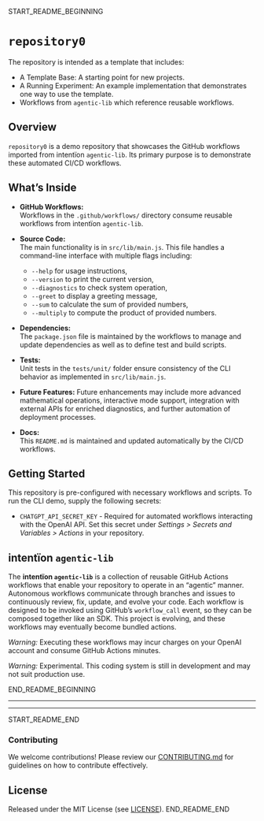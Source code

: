 START_README_BEGINNING
# `repository0`

The repository is intended as a template that includes:
* A Template Base: A starting point for new projects.
* A Running Experiment: An example implementation that demonstrates one way to use the template.
* Workflows from `agentic‑lib` which reference reusable workflows.

## Overview
`repository0` is a demo repository that showcases the GitHub workflows imported from intentïon `agentic‑lib`. Its primary purpose is to demonstrate these automated CI/CD workflows.

## What’s Inside

- **GitHub Workflows:**  
  Workflows in the `.github/workflows/` directory consume reusable workflows from intentïon `agentic‑lib`.

- **Source Code:**  
  The main functionality is in `src/lib/main.js`. This file handles a command-line interface with multiple flags including:
    - `--help` for usage instructions,
    - `--version` to print the current version,
    - `--diagnostics` to check system operation,
    - `--greet` to display a greeting message,
    - `--sum` to calculate the sum of provided numbers,
    - `--multiply` to compute the product of provided numbers.

- **Dependencies:**  
  The `package.json` file is maintained by the workflows to manage and update dependencies as well as to define test and build scripts.

- **Tests:**  
  Unit tests in the `tests/unit/` folder ensure consistency of the CLI behavior as implemented in `src/lib/main.js`.

- **Future Features:**
  Future enhancements may include more advanced mathematical operations, interactive mode support, integration with external APIs for enriched diagnostics, and further automation of deployment processes.

- **Docs:**  
  This `README.md` is maintained and updated automatically by the CI/CD workflows.

## Getting Started

This repository is pre-configured with necessary workflows and scripts. To run the CLI demo, supply the following secrets:
- `CHATGPT_API_SECRET_KEY` - Required for automated workflows interacting with the OpenAI API. Set this secret under *Settings > Secrets and Variables > Actions* in your repository.

## intentïon `agentic-lib`

The **intentïon `agentic-lib`** is a collection of reusable GitHub Actions workflows that enable your repository to operate in an “agentic” manner. Autonomous workflows communicate through branches and issues to continuously review, fix, update, and evolve your code. Each workflow is designed to be invoked using GitHub’s `workflow_call` event, so they can be composed together like an SDK. This project is evolving, and these workflows may eventually become bundled actions.

*Warning:* Executing these workflows may incur charges on your OpenAI account and consume GitHub Actions minutes.

*Warning:* Experimental. This coding system is still in development and may not suit production use.

END_README_BEGINNING

---

---

START_README_END
### Contributing

We welcome contributions! Please review our [CONTRIBUTING.md](./CONTRIBUTING.md) for guidelines on how to contribute effectively.

## License

Released under the MIT License (see [LICENSE](./LICENSE)).
END_README_END
